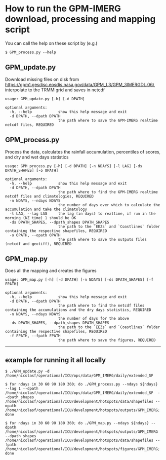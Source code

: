 # How to run the GPM-IMERG download, processing and mapping script 

You can call the help on these script by (e.g.)

```
$ GPM_process.py --help
```

## GPM_update.py 

Download missing files on disk from https://gpm1.gesdisc.eosdis.nasa.gov/data/GPM_L3/GPM_3IMERGDL.06/, interpolate to the TRMM grid and saves in netcdf

```
usage: GPM_update.py [-h] [-d DPATH]

optional arguments:
  -h, --help            show this help message and exit
  -d DPATH, --dpath DPATH
                        the path where to save the GPM-IMERG realtime netcdf files, REQUIRED
```

## GPM_process.py 

Process the data, calculates the rainfall accumulation, percentiles of scores, and dry and wet days statistics 

```
usage: GPM_process.py [-h] [-d DPATH] [-n NDAYS] [-l LAG] [-ds DPATH_SHAPES] [-o OPATH]

optional arguments:
  -h, --help            show this help message and exit
  -d DPATH, --dpath DPATH
                        the path where to find the GPM-IMERG realtime netcdf files and climatologies, REQUIRED
  -n NDAYS, --ndays NDAYS
                        the number of days over which to calculate the accumulation and take the climatology
  -l LAG, --lag LAG     the lag (in days) to realtime, if run in the morning (NZ time) 1 should be OK
  -ds DPATH_SHAPES, --dpath_shapes DPATH_SHAPES
                        the path to the `EEZs` and `Coastlines` folder containing the respective shapefiles, REQUIRED
  -o OPATH, --opath OPATH
                        the path where to save the outputs files (netcdf and geotiff), REQUIRED
```

## GPM_map.py 

Does all the mapping and creates the figures 

```
usage: GPM_map.py [-h] [-d DPATH] [-n NDAYS] [-ds DPATH_SHAPES] [-f FPATH]

optional arguments:
  -h, --help            show this help message and exit
  -d DPATH, --dpath DPATH
                        the path where to find the netcdf files containing the accumulations and the dry days statistics, REQUIRED
  -n NDAYS, --ndays NDAYS
                        the number of days for the above
  -ds DPATH_SHAPES, --dpath_shapes DPATH_SHAPES
                        the path to the `EEZs` and `Coastlines` folder containing the respective shapefiles, REQUIRED
  -f FPATH, --fpath FPATH
                        the path where to save the figures, REQUIRED

```

<hr>

## example for running it all locally

```
$ ./GPM_update.py -d /home/nicolasf/operational/ICU/ops/data/GPM_IMERG/daily/extended_SP 

$ for ndays in 30 60 90 180 360; do ./GPM_process.py --ndays ${ndays} --lag 1 --dpath /home/nicolasf/operational/ICU/ops/data/GPM_IMERG/daily/extended_SP  --dpath_shapes /home/nicolasf/operational/ICU/development/hotspots/data/shapefiles --opath /home/nicolasf/operational/ICU/development/hotspots/outputs/GPM_IMERG; done

$ for ndays in 30 60 90 180 360; do ./GPM_map.py --ndays ${ndays} --dpath /home/nicolasf/operational/ICU/development/hotspots/outputs/GPM_IMERG --dpath_shapes /home/nicolasf/operational/ICU/development/hotspots/data/shapefiles --fpath /home/nicolasf/operational/ICU/development/hotspots/figures/GPM_IMERG; done
```



